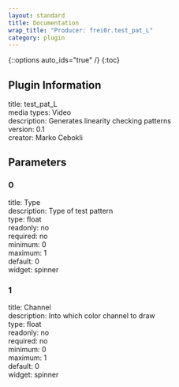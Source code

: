 ```yaml
---
layout: standard
title: Documentation
wrap_title: "Producer: frei0r.test_pat_L"
category: plugin
---
```

{::options auto_ids="true" /}
{:toc}

## Plugin Information

title: test_pat_L  
media types:
Video  
description: Generates linearity checking patterns  
version: 0.1  
creator: Marko Cebokli  

## Parameters

### 0

title: Type    
description:
Type of test pattern  
type: float  
readonly: no  
required: no  
minimum: 0  
maximum: 1  
default: 0  
widget: spinner  

### 1

title: Channel    
description:
Into which color channel to draw  
type: float  
readonly: no  
required: no  
minimum: 0  
maximum: 1  
default: 0  
widget: spinner  

